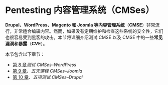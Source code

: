 # Pentesting 内容管理系统（CMSes）

**Drupal、WordPress、Magento 和 Joomla 等内容管理系统**（**CMSE**）非常流行，非常适合编辑内容。然而，如果没有定期维护和检查这些系统的安全性，它们也很容易受到黑客的攻击。本节将详细介绍测试 CMSE 以及 CMSE 中的一些**常见漏洞和暴露**（**CVE**）。

本节包含以下章节：

*   [第 8 章](08.html)*测试 CMSes–WordPress*
*   [第 9 章](09.html)、*五天课程 CMSes–Joomla*
*   [第 10 章](10.html)、*五项测试 CMSes–Drupal*